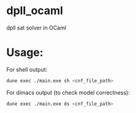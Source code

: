 # dpll_ocaml
 dpll sat solver in OCaml
# Usage:
For shell output:
```sh
dune exec ./main.exe sh <cnf_file_path>
```
For dimacs output (to check model correctness):
```sh
dune exec ./main.exe ds <cnf_file_path>
```

